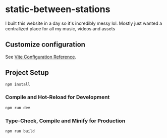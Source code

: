 # static-between-stations

I built this website in a day so it's incredibly messy lol. Mostly just wanted a centralized place for all my music, videos and assets

## Customize configuration

See [Vite Configuration Reference](https://vitejs.dev/config/).

## Project Setup

```sh
npm install
```

### Compile and Hot-Reload for Development

```sh
npm run dev
```

### Type-Check, Compile and Minify for Production

```sh
npm run build
```
